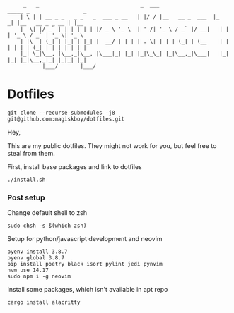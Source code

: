          _   _                                _  ___                  _____ _                 _
        | \ | | __ _ _   _ _   _  ___ _ __   | |/ / |__   __ _  ___  |_   _| |__   __ _ _ __ | |__
        |  \| |/ _` | | | | | | |/ _ \ '_ \  | ' /| '_ \ / _` |/ __|   | | | '_ \ / _` | '_ \| '_ \
        | |\  | (_| | |_| | |_| |  __/ | | | | . \| | | | (_| | (__    | | | | | | (_| | | | | | | |
        |_| \_|\__, |\__,_|\__, |\___|_| |_| |_|\_\_| |_|\__,_|\___|   |_| |_| |_|\__,_|_| |_|_| |_|
               |___/       |___/

# Dotfiles

```
git clone --recurse-submodules -j8 git@github.com:magiskboy/dotfiles.git
```

Hey,

This are my public dotfiles. They might not work for you, but feel free to steal from them.

First, install base packages and link to dotfiles

```
./install.sh
```

### Post setup

Change default shell to zsh

```
sudo chsh -s $(which zsh)
```

Setup for python/javascript development and neovim

```
pyenv install 3.8.7
pyenv global 3.8.7
pip install poetry black isort pylint jedi pynvim
nvm use 14.17
sudo npm i -g neovim
```

Install some packages, which isn't available in apt repo

```
cargo install alacritty
```
